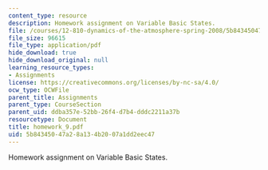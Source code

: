 ```yaml
---
content_type: resource
description: Homework assignment on Variable Basic States.
file: /courses/12-810-dynamics-of-the-atmosphere-spring-2008/5b84345047a28a134b2007a1dd2eec47_homework_9.pdf
file_size: 96615
file_type: application/pdf
hide_download: true
hide_download_original: null
learning_resource_types:
- Assignments
license: https://creativecommons.org/licenses/by-nc-sa/4.0/
ocw_type: OCWFile
parent_title: Assignments
parent_type: CourseSection
parent_uid: ddba357e-52bb-26f4-d7b4-dddc2211a37b
resourcetype: Document
title: homework_9.pdf
uid: 5b843450-47a2-8a13-4b20-07a1dd2eec47
---
```

Homework assignment on Variable Basic States.